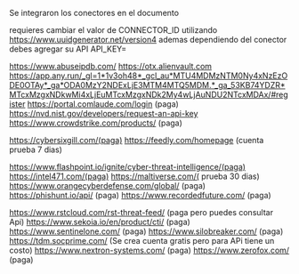 Se integraron los conectores en el documento 

requieres cambiar el valor de CONNECTOR_ID utilizando https://www.uuidgenerator.net/version4
ademas dependiendo del conector debes agregar su API
API_KEY= 

https://www.abuseipdb.com/
https://otx.alienvault.com
https://app.any.run/_gl=1*1v3oh48*_gcl_au*MTU4MDMzNTM0Ny4xNzEzODE0OTAy*_ga*ODA0MzY2NDExLjE3MTM4MTQ5MDM.*_ga_53KB74YDZR*MTcxMzgxNDkwMi4xLjEuMTcxMzgxNDk2My4wLjAuNDU2NTcxMDAx/#register
https://portal.comlaude.com/login (paga)
https://nvd.nist.gov/developers/request-an-api-key
https://www.crowdstrike.com/products/ (paga)

https://cybersixgill.com/(paga)
https://feedly.com/homepage (cuenta prueba 7 dias)

https://www.flashpoint.io/ignite/cyber-threat-intelligence/(paga)
https://intel471.com/(paga)
https://maltiverse.com/( prueba 30 dias)
https://www.orangecyberdefense.com/global/ (paga)
https://phishunt.io/api/ (paga)
https://www.recordedfuture.com/ (paga) 

https://www.rstcloud.com/rst-threat-feed/ (paga pero puedes consultar Api) 
https://www.sekoia.io/en/product/cti/ (paga)
https://www.sentinelone.com/ (paga) 
https://www.silobreaker.com/ (paga) 
https://tdm.socprime.com/ (Se crea cuenta gratis pero para APi tiene un costo)
https://www.nextron-systems.com/ (paga) 
https://www.zerofox.com/ (paga)


